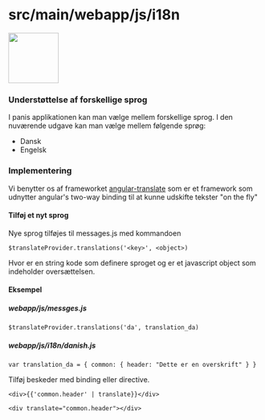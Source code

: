 src/main/webapp/js/i18n
=====

<img src="http://benjamin-balet.info/wp-content/uploads/2013/04/translation.png" alt="" style="width:100px">

### Understøttelse af forskellige sprog

I panis applikationen kan man vælge mellem forskellige sprog. I den nuværende udgave kan man vælge mellem følgende sprøg:

* Dansk
* Engelsk

### Implementering

Vi benytter os af frameworket [angular-translate](https://github.com/angular-translate/angular-translate) som er et framework
som udnytter angular's two-way binding til at kunne udskifte tekster "on the fly"

#### Tilføj et nyt sprog

Nye sprog tilføjes til messages.js med kommandoen 

`$translateProvider.translations('<key>', <object>)`

Hvor <key> er en string kode som definere sproget og <object> er et javascript object som indeholder oversættelsen.

#### Eksempel

##### webapp/js/messges.js

`
$translateProvider.translations('da', translation_da)
`

##### webapp/js/i18n/danish.js

`
var translation_da = {
    common: {
        header: "Dette er en overskrift"
    }
}
`

Tilføj beskeder med binding eller directive.

`<div>{{'common.header' | translate}}</div>`

`<div translate="common.header"></div>`


